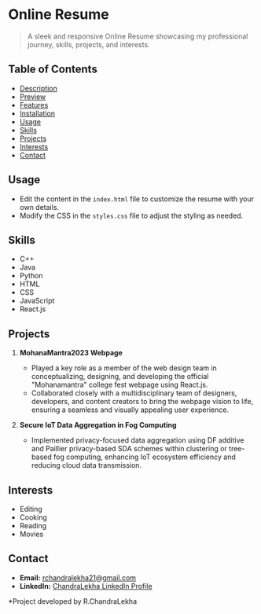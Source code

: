 # Online Resume

> A sleek and responsive Online Resume showcasing my professional journey, skills, projects, and interests.

## Table of Contents

- [Description](#description)
- [Preview](#preview)
- [Features](#features)
- [Installation](#installation)
- [Usage](#usage)
- [Skills](#skills)
- [Projects](#projects)
- [Interests](#interests)
- [Contact](#contact)



## Usage

- Edit the content in the `index.html` file to customize the resume with your own details.
- Modify the CSS in the `styles.css` file to adjust the styling as needed.

## Skills

- C++
- Java
- Python
- HTML
- CSS
- JavaScript
- React.js

## Projects

1. **MohanaMantra2023 Webpage**
   - Played a key role as a member of the web design team in conceptualizing, designing, and developing the official "Mohanamantra" college fest webpage using React.js.
   - Collaborated closely with a multidisciplinary team of designers, developers, and content creators to bring the webpage vision to life, ensuring a seamless and visually appealing user experience.

2. **Secure IoT Data Aggregation in Fog Computing**
   - Implemented privacy-focused data aggregation using DF additive and Paillier privacy-based SDA schemes within clustering or tree-based fog computing, enhancing IoT ecosystem efficiency and reducing cloud data transmission.

## Interests

- Editing
- Cooking
- Reading
- Movies

## Contact

- **Email:** rchandralekha21@gmail.com
- **LinkedIn:** [ChandraLekha LinkedIn Profile](https://www.linkedin.com/in/chandra-lekha-ramiredireddy-1aa025269/)


*Project developed by R.ChandraLekha



